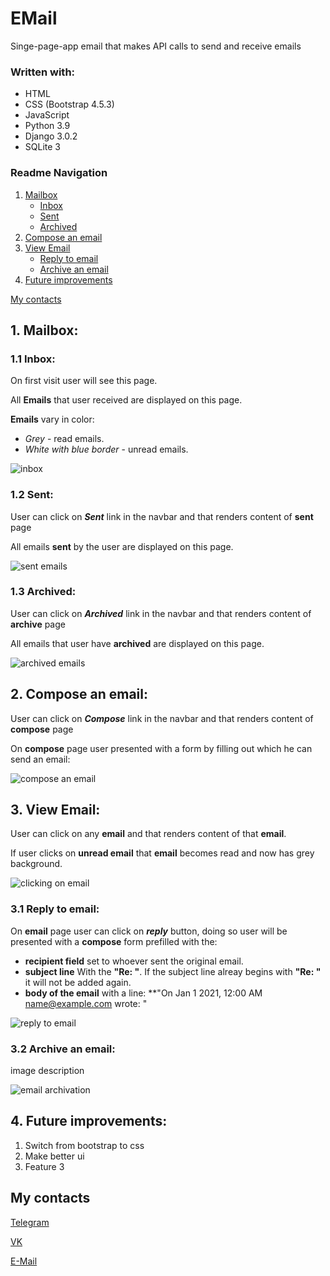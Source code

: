 # EMail

Singe-page-app email that makes API calls to send and receive emails

### Written with:

- HTML
- CSS (Bootstrap 4.5.3)
- JavaScript
- Python 3.9
- Django 3.0.2
- SQLite 3

### Readme Navigation

1. [Mailbox](#1-mailbox)
    - [Inbox](#11-inbox)
    - [Sent](#12-sent)
    - [Archived](#13-archived)
2. [Compose an email](#2-compose-an-email)
3. [View Email](#3-view-email)
    - [Reply to email](#31-reply-to-email)
    - [Archive an email](#32-archive-an-email)
4. [Future improvements](#4-future-improvements)

[My contacts](#my-contacts)

## 1. Mailbox:

### 1.1 Inbox:

On first visit user will see this page.

All **Emails** that user received are displayed on this page.

**Emails** vary in color:

* *Grey* - read emails.
* *White with blue border* - unread emails.

![inbox](/readmedia/inbox.png)

### 1.2 Sent:

User can click on _**Sent**_ link in the navbar and that renders content of **sent** page

All emails **sent** by the user are displayed on this page.

![sent emails](/readmedia/sent.png)

### 1.3 Archived:

User can click on _**Archived**_ link in the navbar and that renders content of **archive** page

All emails that user have **archived** are displayed on this page.


![archived emails](/readmedia/archived.png)

## 2. Compose an email:

User can click on _**Compose**_ link in the navbar and that renders content of **compose** page

On **compose** page user presented with a form by filling out which he can send an email:

![compose an email](/readmedia/email-composing.gif)

## 3. View Email:

User can click on any **email** and that renders content of that **email**.

If user clicks on **unread email** that **email** becomes read and now has grey background.

![clicking on email](/readmedia/clicking-on-email.gif)

### 3.1 Reply to email:

On **email** page user can click on _**reply**_ button, doing so user will be presented with a **compose** form prefilled with the:
* **recipient field** set to whoever sent the original email.
* **subject line** With the **"Re: "**. If the subject line alreay begins with **"Re: "** it will not be added again.
* **body of the email** with a line: **"On Jan 1 2021, 12:00 AM name@example.com wrote: " 

![reply to email](/readmedia/reply-to-email.gif)


### 3.2 Archive an email:

image description

![email archivation](/readmedia/archive-an-email.gif)

## 4. Future improvements:

1. Switch from bootstrap to css
2. Make better ui
3. Feature 3

## My contacts

[Telegram](https://t.me/vincvader)

[VK](https://vk.com/vincvader)

[E-Mail](mailto:vincvader@mail.ru)
